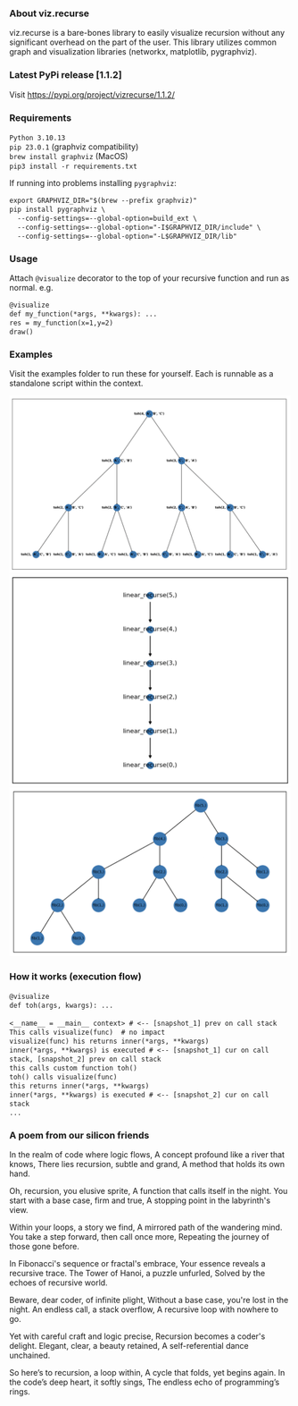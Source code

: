 ### About viz.recurse
viz.recurse is a bare-bones library to easily visualize recursion without any significant overhead on the part of the user. This library utilizes common graph and visualization libraries (networkx, matplotlib, pygraphviz).

### Latest PyPi release [1.1.2]
Visit https://pypi.org/project/vizrecurse/1.1.2/

### Requirements
`Python 3.10.13`\
`pip 23.0.1` (graphviz compatibility)\
`brew install graphviz` (MacOS)\
`pip3 install -r requirements.txt`

If running into problems installing `pygraphviz`:
```
export GRAPHVIZ_DIR="$(brew --prefix graphviz)"
pip install pygraphviz \
  --config-settings=--global-option=build_ext \
  --config-settings=--global-option="-I$GRAPHVIZ_DIR/include" \
  --config-settings=--global-option="-L$GRAPHVIZ_DIR/lib"
```
### Usage
Attach `@visualize` decorator to the top of your recursive function and run as normal. e.g.
```
@visualize
def my_function(*args, **kwargs): ...
res = my_function(x=1,y=2)
draw()
```
### Examples
Visit the examples folder to run these for yourself. Each is runnable as a standalone script within the context.

![Towers of Hanoi](https://github.com/CodyPedersen/viz.recurse/blob/main/examples/images/toh.png?raw=true)
![Linear](https://github.com/CodyPedersen/viz.recurse/blob/main/examples/images/linear.png?raw=true)
![Fibonacci](https://github.com/CodyPedersen/viz.recurse/blob/main/examples/images/fib.png?raw=true)

### How it works (execution flow)

  ```
  @visualize
  def toh(args, kwargs): ...

  <__name__ = __main__ context> # <-- [snapshot_1] prev on call stack
  This calls visualize(func)  # no impact
  visualize(func) his returns inner(*args, **kwargs)
  inner(*args, **kwargs) is executed # <-- [snapshot_1] cur on call stack, [snapshot_2] prev on call stack
  this calls custom function toh()
  toh() calls visualize(func)
  this returns inner(*args, **kwargs)
  inner(*args, **kwargs) is executed # <-- [snapshot_2] cur on call stack
  ...
  ```


### A poem from our silicon friends
In the realm of code where logic flows,
A concept profound like a river that knows,
There lies recursion, subtle and grand,
A method that holds its own hand.

Oh, recursion, you elusive sprite,
A function that calls itself in the night.
You start with a base case, firm and true,
A stopping point in the labyrinth's view.

Within your loops, a story we find,
A mirrored path of the wandering mind.
You take a step forward, then call once more,
Repeating the journey of those gone before.

In Fibonacci's sequence or fractal's embrace,
Your essence reveals a recursive trace.
The Tower of Hanoi, a puzzle unfurled,
Solved by the echoes of recursive world.

Beware, dear coder, of infinite plight,
Without a base case, you're lost in the night.
An endless call, a stack overflow,
A recursive loop with nowhere to go.

Yet with careful craft and logic precise,
Recursion becomes a coder's delight.
Elegant, clear, a beauty retained,
A self-referential dance unchained.

So here’s to recursion, a loop within,
A cycle that folds, yet begins again.
In the code’s deep heart, it softly sings,
The endless echo of programming’s rings.